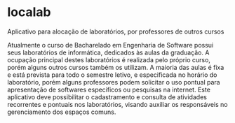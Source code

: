 # localab
Aplicativo para alocação de laboratórios, por professores de outros cursos

Atualmente o curso de Bacharelado em Engenharia de Software possui seus laboratórios de informática, dedicados às aulas da graduação. A ocupação principal destes laboratórios é realizada pelo próprio curso, porém alguns outros cursos também os utilizam. A maioria das aulas é fixa e está prevista para todo o semestre letivo, e especificada no horário do laboratório, porém alguns professores podem solicitar o uso pontual para apresentação de softwares específicos ou pesquisas na internet. Este aplicativo deve possibilitar o cadastramento e consulta de atividades recorrentes e pontuais nos laboratórios, visando auxiliar os responsáveis no gerenciamento dos espaços comuns.
